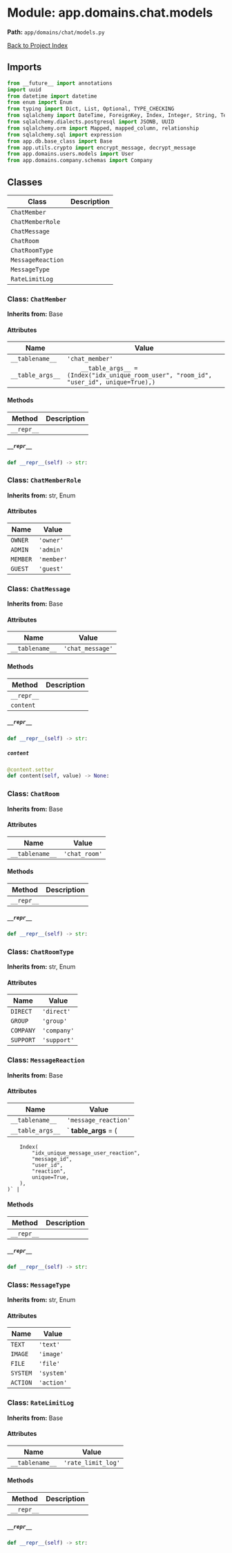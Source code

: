 # Module: app.domains.chat.models

**Path:** `app/domains/chat/models.py`

[Back to Project Index](../../../../index.md)

## Imports
```python
from __future__ import annotations
import uuid
from datetime import datetime
from enum import Enum
from typing import Dict, List, Optional, TYPE_CHECKING
from sqlalchemy import DateTime, ForeignKey, Index, Integer, String, Text, Boolean, func
from sqlalchemy.dialects.postgresql import JSONB, UUID
from sqlalchemy.orm import Mapped, mapped_column, relationship
from sqlalchemy.sql import expression
from app.db.base_class import Base
from app.utils.crypto import encrypt_message, decrypt_message
from app.domains.users.models import User
from app.domains.company.schemas import Company
```

## Classes

| Class | Description |
| --- | --- |
| `ChatMember` |  |
| `ChatMemberRole` |  |
| `ChatMessage` |  |
| `ChatRoom` |  |
| `ChatRoomType` |  |
| `MessageReaction` |  |
| `MessageType` |  |
| `RateLimitLog` |  |

### Class: `ChatMember`
**Inherits from:** Base

#### Attributes

| Name | Value |
| --- | --- |
| `__tablename__` | `'chat_member'` |
| `__table_args__` | `    __table_args__ = (Index("idx_unique_room_user", "room_id", "user_id", unique=True),)` |

#### Methods

| Method | Description |
| --- | --- |
| `__repr__` |  |

##### `__repr__`
```python
def __repr__(self) -> str:
```

### Class: `ChatMemberRole`
**Inherits from:** str, Enum

#### Attributes

| Name | Value |
| --- | --- |
| `OWNER` | `'owner'` |
| `ADMIN` | `'admin'` |
| `MEMBER` | `'member'` |
| `GUEST` | `'guest'` |

### Class: `ChatMessage`
**Inherits from:** Base

#### Attributes

| Name | Value |
| --- | --- |
| `__tablename__` | `'chat_message'` |

#### Methods

| Method | Description |
| --- | --- |
| `__repr__` |  |
| `content` |  |

##### `__repr__`
```python
def __repr__(self) -> str:
```

##### `content`
```python
@content.setter
def content(self, value) -> None:
```

### Class: `ChatRoom`
**Inherits from:** Base

#### Attributes

| Name | Value |
| --- | --- |
| `__tablename__` | `'chat_room'` |

#### Methods

| Method | Description |
| --- | --- |
| `__repr__` |  |

##### `__repr__`
```python
def __repr__(self) -> str:
```

### Class: `ChatRoomType`
**Inherits from:** str, Enum

#### Attributes

| Name | Value |
| --- | --- |
| `DIRECT` | `'direct'` |
| `GROUP` | `'group'` |
| `COMPANY` | `'company'` |
| `SUPPORT` | `'support'` |

### Class: `MessageReaction`
**Inherits from:** Base

#### Attributes

| Name | Value |
| --- | --- |
| `__tablename__` | `'message_reaction'` |
| `__table_args__` | `    __table_args__ = (
        Index(
            "idx_unique_message_user_reaction",
            "message_id",
            "user_id",
            "reaction",
            unique=True,
        ),
    )` |

#### Methods

| Method | Description |
| --- | --- |
| `__repr__` |  |

##### `__repr__`
```python
def __repr__(self) -> str:
```

### Class: `MessageType`
**Inherits from:** str, Enum

#### Attributes

| Name | Value |
| --- | --- |
| `TEXT` | `'text'` |
| `IMAGE` | `'image'` |
| `FILE` | `'file'` |
| `SYSTEM` | `'system'` |
| `ACTION` | `'action'` |

### Class: `RateLimitLog`
**Inherits from:** Base

#### Attributes

| Name | Value |
| --- | --- |
| `__tablename__` | `'rate_limit_log'` |

#### Methods

| Method | Description |
| --- | --- |
| `__repr__` |  |

##### `__repr__`
```python
def __repr__(self) -> str:
```
